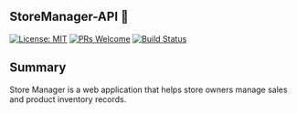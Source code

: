 ## StoreManager-API  :oncoming_taxi:
[![License: MIT](https://img.shields.io/badge/License-MIT-yellow.svg)](https://opensource.org/licenses/MIT) [![PRs Welcome](https://img.shields.io/badge/PRs-welcome-brightgreen.svg?style=flat-square)](http://makeapullrequest.com) [![Build Status](https://travis-ci.com/kwanj-k/storemanager-API.svg?branch=master)](https://travis-ci.com/kwanj-k/storemanager-API)

## Summary

Store Manager is a web application that helps store owners manage sales and product inventory records. 
